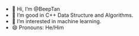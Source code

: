 - 👋 Hi, I’m @BeepTan
- 👀 I’m good in C++ Data Structure and Algorithms.
- 🌱 I’m interested in machine learning.
- 😄 Pronouns: He/Him

<!---
BeepTan/BeepTan is a ✨ special ✨ repository because its `README.md` (this file) appears on your GitHub profile.
You can click the Preview link to take a look at your changes.
--->
